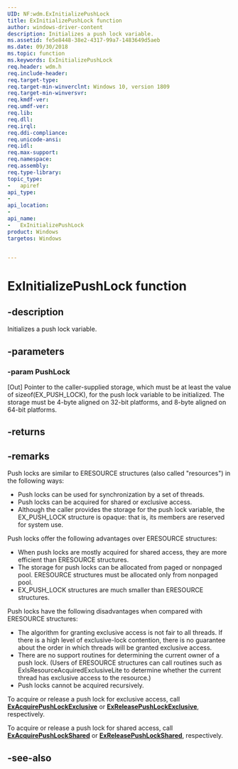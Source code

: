 ```yaml
---
UID: NF:wdm.ExInitializePushLock
title: ExInitializePushLock function
author: windows-driver-content
description: Initializes a push lock variable.
ms.assetid: fe5e8448-38e2-4317-99a7-1483649d5aeb
ms.date: 09/30/2018
ms.topic: function
ms.keywords: ExInitializePushLock
req.header: wdm.h
req.include-header:
req.target-type:
req.target-min-winverclnt: Windows 10, version 1809
req.target-min-winversvr:
req.kmdf-ver:
req.umdf-ver:
req.lib:
req.dll:
req.irql: 
req.ddi-compliance:
req.unicode-ansi:
req.idl:
req.max-support:
req.namespace:
req.assembly:
req.type-library: 
topic_type: 
-	apiref
api_type: 
-	
api_location: 
-	
api_name: 
-	ExInitializePushLock
product: Windows
targetos: Windows


---
```


# ExInitializePushLock function


## -description

Initializes a push lock variable.

## -parameters

### -param PushLock

[Out] Pointer to the caller-supplied storage, which must be at least the value of sizeof(EX_PUSH_LOCK), for the push lock variable to be initialized. The storage must be 4-byte aligned on 32-bit platforms, and 8-byte aligned on 64-bit platforms.

## -returns

## -remarks

Push locks are similar to ERESOURCE structures (also called "resources") in the following ways: 

- Push locks can be used for synchronization by a set of threads. 
- Push locks can be acquired for shared or exclusive access. 
- Although the caller provides the storage for the push lock variable, the EX_PUSH_LOCK structure is opaque: that is, its members are reserved for system use. 

Push locks offer the following advantages over ERESOURCE structures: 

- When push locks are mostly acquired for shared access, they are more efficient than ERESOURCE structures. 
- The storage for push locks can be allocated from paged or nonpaged pool. ERESOURCE structures must be allocated only from nonpaged pool. 
- EX_PUSH_LOCK structures are much smaller than ERESOURCE structures. 


Push locks have the following disadvantages when compared with ERESOURCE structures: 
- The algorithm for granting exclusive access is not fair to all threads. If there is a high level of exclusive-lock contention, there is no guarantee about the order in which threads will be granted exclusive access. 
- There are no support routines for determining the current owner of a push lock. (Users of ERESOURCE structures can call routines such as ExIsResourceAcquiredExclusiveLite to determine whether the current thread has exclusive access to the resource.)
- Push locks cannot be acquired recursively.


To acquire or release a push lock for exclusive access, call [**ExAcquirePushLockExclusive**](nf-wdm-exacquirepushlockexclusive.md) or [**ExReleasePushLockExclusive**](nf-wdm-exreleasepushlockexclusive.md), respectively.

To acquire or release a push lock for shared access, call [**ExAcquirePushLockShared**](nf-wdm-exacquirepushlockshared.md) or [**ExReleasePushLockShared**](nf-wdm-exreleasepushlockshared.md), respectively.

## -see-also
